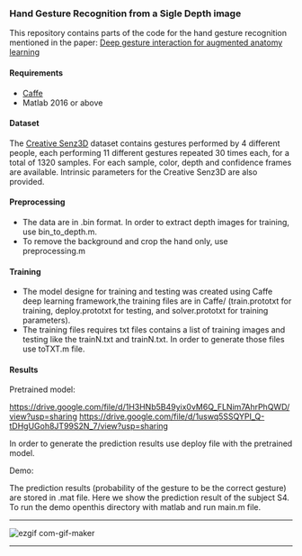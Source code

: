 ### Hand Gesture Recognition from a Sigle Depth image
This repository contains parts of the code for the hand gesture recognition mentioned in the paper: [Deep gesture interaction for augmented anatomy learning](https://www.sciencedirect.com/science/article/abs/pii/S0268401217308678)
#### Requirements
- [Caffe](https://caffe.berkeleyvision.org/)
- Matlab 2016 or above
#### Dataset
The [Creative Senz3D](https://lttm.dei.unipd.it/downloads/gesture/#senz3d)  dataset contains gestures performed by 4 different people, each performing 11 different gestures repeated 30 times each, for a total of 1320 samples. For each sample, color, depth and confidence frames are available. Intrinsic parameters for the Creative Senz3D are also provided.
#### Preprocessing
- The data are in .bin format. In order to extract depth images for training, use bin_to_depth.m.
- To remove the background and crop the hand only, use preprocessing.m
#### Training
- The model designe for training and testing was created using Caffe deep learning framework,the training files are in Caffe/ (train.prototxt for training, deploy.prototxt for testing, and solver.prototxt for training parameters).
- The training files requires txt files contains a list of training images and testing like the trainN.txt and trainN.txt. In order to generate those files use toTXT.m file.

#### Results

Pretrained model:

https://drive.google.com/file/d/1H3HNb5B49yix0vM6Q_FLNim7AhrPhQWD/view?usp=sharing
https://drive.google.com/file/d/1uswq5SSQYPI_Q-tDHgUGoh8JT99S2N_7/view?usp=sharing

In order to generate the prediction results use deploy file with the pretrained model.

Demo:

The prediction results (probability of the gesture to be the correct gesture) are stored in .mat file. Here we show the prediction result of the subject S4. To run the demo openthis directory with matlab and run main.m file.

---
![ezgif com-gif-maker](https://user-images.githubusercontent.com/50513215/119235826-31007200-bb2c-11eb-9034-f367e5f91934.gif)

---
